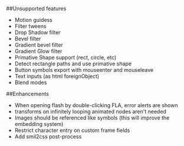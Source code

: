 ##Unsupported features
- Motion guidess
- Filter tweens
- Drop Shadow filter
- Bevel filter
- Gradient bevel filter
- Gradient Glow filter
- Primative Shape support (rect, circle, etc)
- Detect rectangle paths and use primative shape
- Button symbols export with mouseenter and mouseleave
- Text inputs (as html foreignObject)
- Blend modes

##Enhancements
- When opening flash by double-clicking FLA, error alerts are shown
- transforms on infinitely looping animated nodes aren't needed
- Images should be referenced like symbols (this will improve the embedding system)
- Restrict character entry on custom frame fields
- Add smil2css post-process